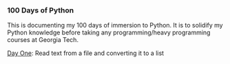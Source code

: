 ### 100 Days of Python

This is documenting my 100 days of immersion to Python. It is to solidify my Python knowledge before taking any programming/heavy programming courses at Georgia Tech.

[Day One](https://github.com/ivymorenomt/100daysofPython/blob/master/dayone.py): Read text from a file and converting it to a list